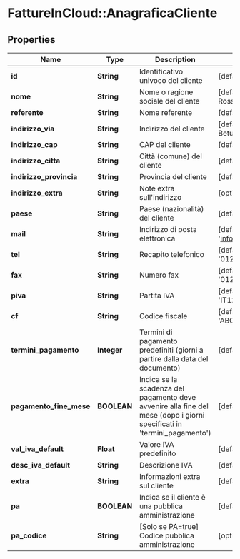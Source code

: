 # FattureInCloud::AnagraficaCliente

## Properties
Name | Type | Description | Notes
------------ | ------------- | ------------- | -------------
**id** | **String** | Identificativo univoco del cliente | [default to &#39;0&#39;]
**nome** | **String** | Nome o ragione sociale del cliente | [default to &#39;Mario Rossi&#39;]
**referente** | **String** | Nome referente | [default to &#39;&#39;]
**indirizzo_via** | **String** | Indirizzo del cliente | [default to &#39;Via delle Betulle, 123&#39;]
**indirizzo_cap** | **String** | CAP del cliente | [default to &#39;21012&#39;]
**indirizzo_citta** | **String** | Città (comune) del cliente | [default to &#39;Curno&#39;]
**indirizzo_provincia** | **String** | Provincia del cliente | [default to &#39;BG&#39;]
**indirizzo_extra** | **String** | Note extra sull&#39;indirizzo | [optional] [default to &#39;&#39;]
**paese** | **String** | Paese (nazionalità) del cliente | [default to &#39;Italia&#39;]
**mail** | **String** | Indirizzo di posta elettronica | [default to &#39;info@mariorossi.it&#39;]
**tel** | **String** | Recapito telefonico | [default to &#39;012345678&#39;]
**fax** | **String** | Numero fax | [default to &#39;012345678&#39;]
**piva** | **String** | Partita IVA | [default to &#39;IT1234567890&#39;]
**cf** | **String** | Codice fiscale | [default to &#39;ABCDEF12G34H567I&#39;]
**termini_pagamento** | **Integer** | Termini di pagamento predefiniti (giorni a partire dalla data del documento) | [default to 0]
**pagamento_fine_mese** | **BOOLEAN** | Indica se la scadenza del pagamento deve avvenire alla fine del mese (dopo i giorni specificati in &#39;termini_pagamento&#39;) | [default to false]
**val_iva_default** | **Float** | Valore IVA predefinito | [default to 22.0]
**desc_iva_default** | **String** | Descrizione IVA | [default to &#39;&#39;]
**extra** | **String** | Informazioni extra sul cliente | [default to &#39;&#39;]
**pa** | **BOOLEAN** | Indica se il cliente è una pubblica amministrazione | [default to false]
**pa_codice** | **String** | [Solo se PA&#x3D;true] Codice pubblica amministrazione | [optional] [default to &#39;&#39;]


